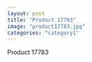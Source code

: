 ```yaml
---
layout: post
title: "Product 17783"
image: "product17783.jpg"
categories: "category1"
---
```

Product 17783
